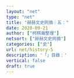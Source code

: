 ```yaml
---
layout: "net"
type: "net"
title: "赫赫文史网摘｜五："
date: 2020-09-21
author: ["柯棋瀚整理"]
netsort: ["赫赫文史网摘"]
categories: ["史"]
url: net/history-5
description: '「」目錄：'
vertical: false
draft: true
---
```


